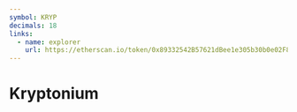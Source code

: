 ```yaml
---
symbol: KRYP
decimals: 18
links:
  - name: explorer
    url: https://etherscan.io/token/0x89332542B57621dBee1e305b30b0e02F86283100
---
```


# Kryptonium
